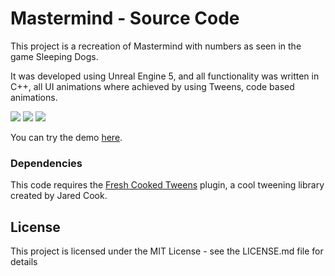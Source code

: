 # Mastermind - Source Code

This project is a recreation of Mastermind with numbers as seen in the game Sleeping Dogs.

It was developed using Unreal Engine 5, and all functionality was written in C++, all UI animations where achieved by using Tweens, code based animations.

![](repo_gifs/show.gif)
![](repo_gifs/loading.gif)
![](repo_gifs/sequence.gif)


You can try the demo [here](TBA).

### Dependencies

This code requires the [Fresh Cooked Tweens](https://github.com/jdcook/fresh_cooked_tweens) plugin, a cool tweening library created by Jared Cook.

## License

This project is licensed under the MIT License - see the LICENSE.md file for details

